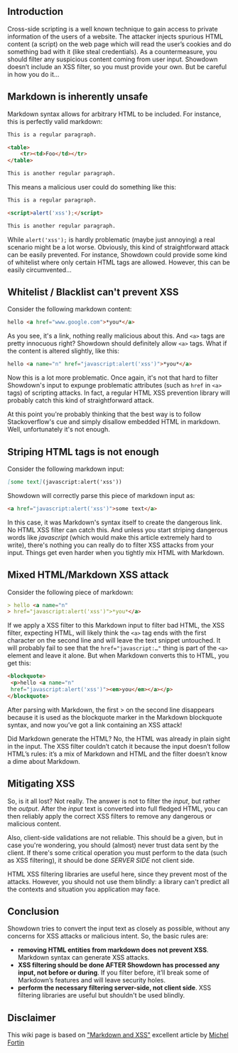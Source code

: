 ## Introduction
Cross-side scripting is a well known technique to gain access to private information of the users of a website. The attacker injects spurious HTML content (a script) on the web page which will read the user’s cookies and do something bad with it (like steal credentials). As a countermeasure, you should filter any suspicious content coming from user input. Showdown doesn’t include an XSS filter, so you must provide your own. But be careful in how you do it…

## Markdown is inherently unsafe
Markdown syntax allows for arbitrary HTML to be included. For instance, this is perfectly valid markdown:

```md
This is a regular paragraph.

<table>
    <tr><td>Foo</td></tr>
</table>

This is another regular paragraph.
```

This means a malicious user could do something like this:

```md
This is a regular paragraph.

<script>alert('xss');</script>

This is another regular paragraph.
```

While `alert('xss');` is hardly problematic (maybe just annoying) a real scenario might be a lot worse. Obviously, this kind of straightforward attack can be easily prevented. For instance, Showdown could provide some kind of whitelist where only certain HTML tags are allowed. However, this can be easily circumvented...

## Whitelist / Blacklist can't prevent XSS

Consider the following markdown content:

```md
hello <a href="www.google.com">*you*</a>
```

As you see, it's a link, nothing really malicious about this.  And `<a>` tags are pretty innocuous right? Showdown should definitely allow `<a>` tags. What if the content is altered slightly, like this:

```md
hello <a name="n" href="javascript:alert('xss')">*you*</a>
```

Now this is a lot more problematic. Once again, it's not that hard to filter Showdown's input to expunge problematic attributes (such as `href` in `<a>` tags) of scripting attacks. In fact, a regular HTML XSS prevention library will probably catch this kind of straightforward attack.

At this point you're probably thinking that the best way is to follow Stackoverflow's cue and simply disallow embedded HTML in markdown. Well, unfortunately it's not enough.

## Striping HTML tags is not enough
Consider the following markdown input:

```md
[some text](javascript:alert('xss'))
```

Showdown will correctly parse this piece of markdown input as:

```html
<a href="javascript:alert('xss')">some text</a>
```

In this case, it was Markdown's syntax itself to create the dangerous link. No HTML XSS filter can catch this. And unless you start striping dangerous words like *javascript* (which would make this article extremely hard to write), there's nothing you can really do to filter XSS attacks from your input. Things get even harder when you tightly mix HTML with Markdown.

## Mixed HTML/Markdown XSS attack

Consider the following piece of markdown:

```md
> hello <a name="n"
> href="javascript:alert('xss')">*you*</a>
```

If we apply a XSS filter to this Markdown input to filter bad HTML, the XSS filter, expecting HTML, will likely think the `<a>` tag ends with the first character on the second line and will leave the text snippet untouched. It will probably fail to see that the `href="javascript:…"` thing is part of the `<a>` element and leave it alone. But when Markdown converts this to HTML, you get this:

```html
<blockquote>
 <p>hello <a name="n"
 href="javascript:alert('xss')"><em>you</em></a></p>
</blockquote>
```

After parsing with Markdown, the first > on the second line disappears because it is used as the blockquote marker in the Markdown blockquote syntax, and now you’ve got a link containing an XSS attack!

Did Markdown generate the HTML? No, the HTML was already in plain sight in the input. The XSS filter couldn’t catch it because the input doesn’t follow HTML’s rules: it’s a mix of Markdown and HTML and the filter doesn’t know a dime about Markdown.

## Mitigating XSS

So, is it all lost? Not really. The answer is not to filter the *input*, but rather the *output*. After the *input* text is converted into full fledged HTML, you can then reliably apply the correct XSS filters to remove any dangerous or malicious content.

Also, client-side validations are not reliable. This should be a given, but in case you're wondering, you should (almost) never trust data sent by the client. If there's some critical operation you must perform to the data (such as XSS filtering), it should be done *SERVER SIDE* not client side.

HTML XSS filtering libraries are useful here, since they prevent most of the attacks. However, you should not use them blindly: a library can't predict all the contexts and situation you application may face.

## Conclusion

Showdown tries to convert the input text as closely as possible, without any concerns for XSS attacks or malicious intent. So, the basic rules are:

 - **removing HTML entities from markdown does not prevent XSS**. Markdown syntax can generate XSS attacks.
 - **XSS filtering should be done AFTER Showdown has processed any input, not before or during**. If you filter before, it’ll break some of Markdown’s features and will leave security holes.
 - **perform the necessary filtering server-side, not client side**. XSS filtering libraries are useful but shouldn't be used blindly.

## Disclaimer
This wiki page is based on ["Markdown and XSS"][1] excellent article by [Michel Fortin][2] 

[1]: https://michelf.ca/blog/2010/markdown-and-xss/
[2]: https://github.com/michelf
